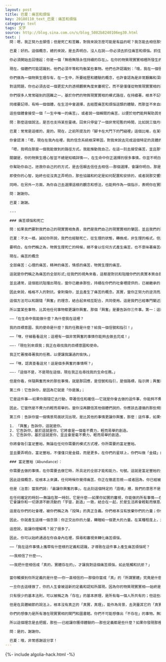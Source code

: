 ```yaml
---
layout: post
title: 巴夏：痛苦和煩惱
key: 20180110_text_巴夏：痛苦和煩惱
category: text
tags: 文字
source: http://blog.sina.com.cn/s/blog_5082b8240106eg30.html
text: |
  問：嗯，我正努力去領悟；但是死亡和苦難，對我來說怎麼可能是有益的呢？我怎能去相信那些美好的了不起的事物，全都是從這兩者裡出現的呢？這讓我思考著其他那些正處於巨大的苦悶，痛苦中的人們。那些死亡和苦難，能夠幫助我們變得更好或者更高級，這是怎麼回事？

  巴夏：好的。這個概念，總的來說，是去弄明白，沒人在說——你必須去抓住痛苦和煩惱。抓住痛苦和煩惱不放，這整個概念，它根本的底層的，是去瞭解和領悟⋯⋯你真的永遠不必再次選擇痛苦煩惱。無論如何，這個痛苦和煩惱的概念，也必須是從一個非常高的視角來洞察和透視。

  你必須開始去回憶起：你是一個「無極無限永恆持續的存在」。在你的物質現實實相裡所發生的，所遭遇的，是最短暫的經歷和體驗。經常的大量的，是一個「存在」，一個「意識」，作為一個「靈魂」，⋯⋯假如你願意用這幾個詞來稱呼它，會理解到，在生活中有某些他們願意，他們希望去親身經歷和體驗的事物，在物質現實實相裡，他們樂意在一個獨特的，具體的方式和路徑上，去經歷它，體驗它，為了去加速度的，完美的達成某一瞭解領悟或者層面等級。

  現在，個體們可能認識到，他們必須平等和均衡某些事物。他們也許認識到：「哦，我在一個很小的劑量上就可以平衡均衡這個事物，或者跨過幾次人生，或者我能把它全部容忍成一個，並且一次性搞定它。」

  你們做為一個物質生理存有，在一生中，所要經歷和體驗的概念，也許會認為是非常艱難和深度痛苦煩惱，從靈魂的那個視角和觀察點出發，真的什麼都算不上，充其量只能算是，你通過大門時，你的腳卡在門下的門縫裡，找到辦法把它弄好，搞定它。你理解了嗎？

  對這問題，你也必須去從一個更宏大的透視觀察角度來審視它，而不是僅僅從物質現實實相的透視角度來審視，因為在物質現實裡，事物會看上去，似乎⋯⋯冗長而沒完沒了並且根本無法理解。但是，從靈魂的觀察視點，審視角度，某些個體們會去體驗一個更高的心思集中，全神貫注的聚焦在某一引導和指向裡，而這些指導會隨後讓他們加速，使得他們在那個，他們覺得對他們來說重要的領域，更加的迅捷迅速的完成。

  你們很多人常常碰到的困難之一，基於你們的物質現實實相的模式路徑，在持續著，根本不記得，那個痛苦和煩惱的原因是你們自己做了那選擇。所以你們坐在這兒並且問「為什麼你們正在痛苦和煩惱」。但是對於「一切都在其內的」超靈，在全部一體的方案和計畫體系的超靈，它的視角來看「你，你們」，⋯⋯你們一旦再次回到非物質，你們就會在那一瞬間，回想起，你們為什麼選擇那些，去經歷和體驗，⋯⋯並且有時你會抓住這個機會，用一個總的視角去回顧的方式，去領悟到那一切都已完美的完成了。

  同樣要記得，有時一個個體，在生活中會選擇，去經歷痛苦和煩惱這類的體驗，而那並不來自於屬於他們自身必須的平衡，因此所有個體們，都來跟他們這類個體交往，他們就會瞭解到在他們的人生中他們需要去瞭解和領悟的。這個明白嗎？一個非常高等的，進化的並且具有無條件的愛的「存有」，有時會認識到——有某個了不起很重要的事情，他們樂意，情願去做的⋯⋯如果其他人需要去看到，需要去領悟他們所具有的某種東西，以便去領悟一個在他們的人生中必須去瞭解和懂得的課題。

  這些個體會接受一個「一生中唯一的痛苦」，或者說一個瞬間的痛苦，以便於他們能夠幫助其他存有們去發展進化，並且（這些個體）也同時提升了他們自身。

  問：那麼這個說法，是否也支持某些靈魂，回來只停留了一個非常短暫的時間，比如說三個月或者諸如此類的，來引導其他人？

  巴夏：常常是這樣的，是的。現在，之前所提及的「腳卡在大門下的門縫裡」這個比喻，在某種程度上，對你說的這個，可以做一個類比。在我們給出的第一個形式裡，那個想法可能是你決定的，你樂意進入某個具體的方向和路徑，並且你也許已經認清了，通達它有很更多路徑方向，而不止一條。

  你會認清：「嗯，現在在我內在裡，我的信念系統根深蒂固，對我來說去完成這個特定的具體的領域，也許需要另花上5年時間。我不喜歡這樣。因此，現在要接受什麼能促使我的（意識）和注意力，聚焦，全神灌注在某一點上，以便在某一具體方向和路徑上帶來明確指向，在那個明確指向上，我會隨後經歷並完成那概念，把那概念觀念融合一體，並且我內在的信念系統在一個更短的時間裡完成融合。」

  「嗯，我明白那是一個我能做到的路徑方式。我能推動我自己，在這一刻去接受痛苦，並且那會產生那種我需要的聚焦。是的，也用其他方式來做到它，但這顯露出的路徑方式，是我確實能做到的最快速的路徑方式之一。現在，我明白，我偏向於選擇痛苦，這不是必須的，但是我明白，它也是非常短暫的。對於「它是什麼」，我用感受短暫的小量的痛苦的方式路徑，會超過用其他方式路徑去拼湊。所以我決定：我會選擇去體驗這個，因為它會被做到並完美的完成。而且這就是它，我永遠不必再次去經歷它。」由於上述的理由，你也許會決定去選擇它。

  關鍵是，你的物質生理心智並不總是知曉詳情⋯⋯，在生命中你正選擇的很多事情，你並不明白「為什麼」。

  你幫助你自己，拯救你自己的的方式，是去信賴去信任去相信——那個選擇，會讓你明白，那是一個機會，去讓你獲得一個積極的正面的現實實相，或者讓你獲得——-來自於那個生活經歷體驗的——瞭解和領悟。

  即使你的心智，始終也從沒真正弄明白，那些協議和約定是如何配置和安排的，或者說那交響樂是如何編排的，也搞不清楚什麼理由，那麼也在你的人生和生活中，去從根本上，努力去仔細探查那終極的完美的效果，那完美的結果，去正面積極的感受，去理解到那積極正面的意義。

  同時，在另外一方面，為你自己去選擇這樣的觀念和想法，也能夠作為一個指示，表明你在實際上可能有某一類的信念系統或者習慣模式，或者你內在的某種東西，你根本不喜歡在你的內在裡抓著它們。你創造了一個經歷和體驗去展現你自己，讓你自己明白，你是在這裡或者那裡有一點不平衡，或者⋯⋯在某個方式路徑上，做某些事情，你真的不喜歡；因此，某種程度上，你把你自己立刻拉進一個，你絕對不會忽略的「專注」狀態。——-有時，這就叫做「痛苦煩惱」。

  問：謝謝你。

  巴夏：謝謝。

  ---

  ### 痛苦煩惱和死亡

  問：如果我們要對我們自己的現實實相負責，我們是我們自己的現實實相的肇因，並且我們的現實實相，是某種類型的痛苦煩惱：那麼它會因為死亡而終止嗎？並且，你們的社會，和我們一樣會經驗死亡嗎？

  巴夏：不太一樣。誠如你所說，我們也經驗死亡，從生理的狀態，轉換成，非生理的格式，但是我們經歷它，是在我們睜著眼，在我們的審視下，有意識自覺的，並且純粹是把我們的物質生理的形態，轉換為能量，並繼續存在，在一個更加擴展膨脹的模式上。

  要明白，在你們稱之為，物質生理死亡的時候，絕不會以任何方式產生痛苦，也不意味著痛苦必須在形態模式上達到最高程度。它始終是被作為一個轉換，尤其現在，在你們的「轉換」的人生裡，在這個「轉換」裡，你們正開始意識到事實真相，也即，痛苦根本不是必須保持的，不是「不得不」去抓住的。所以，這概念，在我們的文明體系裡，我們已經不再經驗到痛苦的概念。

  現在，痛苦的概念

  全部痛苦：心理的痛苦，精神的痛苦，情感的痛苦，物質生理的痛苦，

  這就是你們稱之為痛苦的全部形式;從我們的視角來看，這都是對抗和阻擋你們的真實本質自我的結果。痛苦，僅僅是把「矛盾，衝突和爭執」的內含，給它穿戴上了一個「專有術語」的包裝。抵抗和抗拒你本質真實自我的自然流動⋯⋯抗拒和反對——你自己是作為「無極無限」的一方面的——那自然本質的流動。

  並且通常，這個抵抗阻擋出現在，當你已繼承那些，持續在你們的社會裡提供的，已被繼承的，起到限制作用的，規則和定義時，你已被灌輸填鴨了，並已接受和相信它，相信這些限制規則和定義。所以努力試圖去生活在這些規則定義裡，那並不是必然的代表著「你真正是誰」，你正在和你的本質對抗，可以說，你和你的真實自我格格不入。而且這個對抗和格格不入，帶給你分裂，讓你分裂成很多碎片。

  因此來說，格格不入的對抗，會刺傷你，並且產生了痛苦的概念。其實，當你正努力的逆流而上的時候，痛苦是能夠起到一個氣壓計晴雨表功能，是給你帶來認知和覺察的諸多方式路徑中的一個。這樣一來，它能夠被用在一個正面積極的模式上。

  這個方法可以和跟隨「興奮」的理念，結合起來相互配合，共同使用。這是我們已經專門闡述過很多次的，在你們的社會生活裡去跟隨：「興奮」。也就是你們稱之為物質生理感覺感受，或者說，「興奮」是由你內在自我的認知，知曉，所轉譯過來的，是你的物質生理，屬於能量振動的轉譯，代表著在你的生命的那一刻，你真正自我所選擇去走的路徑方式。

  所以當某些事物，比其他任何事物都更讓你興奮，那個「興奮」是要告訴你三件事。第一：這就是，你所是的那個「你是誰」，並且是，你所是的「你是什麼」。那個在某一時刻帶來的，來到你的生命中的，環境，境遇和那個情景位置狀態形式，比其他任何事情都更讓你興奮，那就是正要讓你知道：「這就是，你是的那個「誰」，按照這興奮，跟隨著興奮去行動吧！」你們會看到，「興奮」是你們很多人一直尋求的信號和指引。

  ——「在生命中我能做什麼？為什麼我在這裡？

  我的目標意圖，我的使命是什麼？我的任務是什麼？給我一個信號和指引！」

  ⋯⋯「嘿，仔細看看這兒；這裡有一個非常興奮的事情你能夠去做去完成！」

  ——-「現在別來煩我；我正在尋找我的目標意圖和使命。

  我正忙著搜尋著我的任務，以便讓我讓過的愉快。」

  ⋯⋯「嘿，認真查看這兒！這是個多興奮的事情啊？」

  ——-「這個不是，不是現在這個，現在我正在尋找我的生命任務。」

  但是你看，伴隨興奮而來的那些事情，就是那回應，是信號和指引，是個路標，指示牌；興奮就是這樣的意義。它輕拍著你的雙肩說：「這就是你要立刻去做的」。之所以它讓你興奮，是因為它和「你是誰」的概念想法已經對齊成直線；這就是興奮的全部意義。

  第二件：它告訴你，是因為它就是「你是誰」；

  它是這件事——如果你跟隨它去行動，帶著信任和確信——它就是你會去做的這件事，你能夠不費力，輕而易舉就做到的事情，因為它就是「你是誰」。你正在做你自己。

  因此，它當然是不費力的輕而易舉的。當你沒再聽信其他個體們說的，你應該去遵循的那些規則定義，應該去做某人，而你沒再跟你的自然流動對抗你正試圖去努力做你自己的時候，所獲得的恰當時機。

  第三件：告訴你當一個情景局面狀況出現，是比其他的事情更讓你興奮，那麼：這件事，如果你做它，會以最高富足豐裕的方式，來支持你，讓你以一個更加擴展膨脹的方式持續做下去，總是會以螺旋式盤旋上升，不斷擴展膨脹的方式。

  1. 「興奮」告訴你，這就是你。
  2. 它告訴你，基於這就是你，它將會是一個毫不費力，輕而易舉的創造。
  3. 它告訴你，基於這就是你，並且會是毫不費力，輕而易舉的創造，

  你將會吸引富足豐裕，無論在任何你需要的模式方式裡，你所需要的富足豐裕。

  並且要弄明白，富足豐裕，不僅僅只是金錢，而是更多。在你們的星球上，你們叫做「金錢」的東西，是代表富足豐裕的諸多有效方式中的一種，但是它不是唯一的一個方式。有很多很多方式。所以，讓我們加上一條名詞定義的解釋。

  ### 富足豐裕（Abundance）：

  你需要去做的事情，在你需要去做它時，所具足的全部才能和能力，句號。這就是富足豐裕的全部含義。兩個人，一個用你們的話說是個富人，一個用你們的話說是個窮人，如果當他們需要去做什麼的時候，他們兩個，都能夠去做，他們需要做的事情，那麼他們兩個是同等的富足豐裕，因為對他們來說，他們都做到了，對他們而言，那就是問題的全部關鍵。而且這是他們成直線對準了他們自己是「誰」。如果某人有一個更加擴展的想法，並且這想法讓他們興奮異常，那麼也許他們所需要的，更多的富足豐裕的標誌，就會流入他們的生活，去展現他們是「誰」，他們是「什麼」。如果某人僅僅是有個觀念，也即相信：在他的或者她的生命中，早已有足夠的富足豐裕的標誌。那麼他們依然會有能力去以順利的，圓滿的，毫不費力的，並且像其他任何人一樣的輕鬆的完美的去完成他們需要做的。

  因此這個概念，從根本上來講，任何時候你覺得痛苦，你正在徹底忽視——或者因為，你已經被教育成去忽視，或者因為你根本不相信，你有這資格可以輕易的創造，輕易做到什麼，那是你應得的——但是你根本無視著，在事實上，最讓你興奮的事。

  但是（注意）當我們說:「最讓你興奮的事」，在此刻這個特定的「語境」裡，我們的意思不是指，某個最讓你興奮的事，在你一生中的，任何時候都必須永遠做個不停。不是這個意思。一次去做一件事，或者某件事一次走一步，循序漸進。

  在任何確定的時刻⋯⋯無論在那一時刻，它是什麼——如果你如實的審視，你能做的所有事情——在那一時刻無論它是什麼，它是你可以做的最讓你興奮的事情，那麼你就有足夠能力去做這個了不起的，有重要意義的事情，去做吧，完成它！
  它會讓你和一切源源不斷流動的「宇宙，創造」一致，結合在一起，於是生活將會輕鬆而愜意。

  這是在你們的社會裡，被你們稱之為「投降」的真正含義。你們根本沒有放棄你們的力量；你們是真正流入，真正與你們的力量吻合一致。但是因為它看上去似乎太輕而易舉，毫無費力，（你們反而很不自在）因為你們的世界，已經習慣於去認為⋯⋯用你們的話說——事情的達成是困難的不會輕易成就，即使費力，也要努力讓事情在掌控之中，於是當沒有困難也不費力的時候，你們就不認為，（事情）還在你們掌控之下。

  因此，你就產生這樣一個念頭：你正交出你的力量，轉贈給一個更大的力量。在某種程度上，是的；但這不是真相，不是事實。當你的生活是輕鬆而愜意，毫不費力的時候，你事實上一直擁有著你的力量，承認並擁有你對你自己的責任。這意味著，你正在隨著「你所是的你」流動--你已特定的創造了你自己「是誰」，以及你所創造的，你通常「是什麼」；「無極無限」的一個方面一個朝向。

  這麼說，能讓你理解嗎？說了很多了。

  因此，你可以始終通過在你自身內在裡，探尋和審視來轉化痛苦煩惱，

  ⋯⋯「我在這件事情上攜帶有什麼樣的定義和認識，才導致在這件事上產生痛苦煩惱呢？

  ⋯⋯我相信了什麼⋯⋯，

  ⋯⋯我把什麼相信成「真的，實體存在的」，才讓我對這個痛苦煩惱，如此牴觸和抗拒？」


  當你觸摸到你所定義的是什麼⋯⋯你一直相信的⋯⋯那個你當成「真」的「所謂實體」究竟是什麼的時候⋯⋯改寫它！然後相信這當前的新的定義和認知，比老的更加準確「更真實」，按照新的定義和認知去行動。

  一旦你去這樣做了，你的人生會被這新的定義和認知所展現。因為你的物質現實實相⋯⋯始終是⋯⋯你所持有的——最強烈的「什麼是真實」的信念，最信以為「真」的定義——所投射的夢境。這就是之所以，物質現實裡，根本沒有任何「真實」。

  只有很少的基本法則，可以被稱之為「存在」的基本原理，是所有每一個人所共有的；但這些基本原理沒那麼多。所有特定之物，詳細的細節，都是你們的創造。人們看上去很相似，從某個人到其他人都很相似，僅僅是因為你們心靈感應的授權，同意去把他們創建的很類似，很相似，那麼你們就全都可以玩「同一個」遊戲了。

  但是在具體細節的說法上，根本沒有真正的「真實，真理」，能作為背景，去測量其它的「真實，真理」來證明其正確性有效合法性。「那」真相-真理，由所有全部「真實真相真理」所組成。一切所有真理真相真實的全部，才是事實上的真理。在任何特定時刻，你們所具有的攜帶的任何定義，都產生著一個「自我保護」——能使自身永久存在的反應，自我實現，自我運行，自我維護，自我實現自發系統的表現，去支持那些定義，並且讓它看上去好像在那一時刻，那是唯一真實的事物。因為任何一個現實實相都是真實的（夢境）；每一個覺察知覺以及觀念理念都是一個現實實相。

  你們的想像力是所有潛在現實實相的閘門和圖書館。你們不可能想像出「不存在」的事物。無論你想像的是什麼，在某一層面的某一處，以某種方式，在某一時刻，就是真的。並且有各種各樣的許多不同的某一些某一個，在你們的特定的維度裡，能被顯現。是的，可能是其中某一部分，但儘管如此，那一部分仍是真實的。

  所以這個理念是去把握，那些——已經讓你獲得體驗的——那些定義都是些什麼？如果你發現那裡有你偏愛的定義，就保留它們。如果你發現那裡有一些定義你不喜歡，改寫它們。這就是你擁有的自由意志所要做的。這些能幫到你了嗎？

  問：是的，謝謝你。

  巴夏：哦，非常感謝這分享！
---
```


{%- include algolia-hack.html -%}
